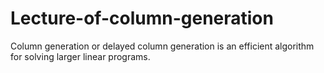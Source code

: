# Lecture-of-column-generation
Column generation or delayed column generation is an efficient algorithm for solving larger linear programs.
